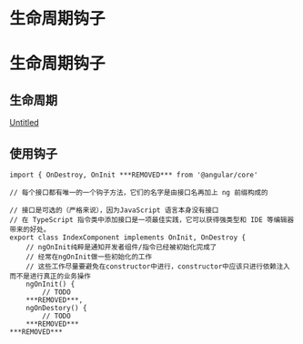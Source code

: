 # 生命周期钩子

# 生命周期钩子

## 生命周期

[Untitled](%E7%94%9F%E5%91%BD%E5%91%A8%E6%9C%9F%E9%92%A9%E5%AD%90%20c93263e3a0194304955df5c8c30b544a/Untitled%20Database%202a93159fff8b41618a527c71f9448170.csv)

## 使用钩子

```
import { OnDestroy, OnInit ***REMOVED*** from '@angular/core'

// 每个接口都有唯一的一个钩子方法，它们的名字是由接口名再加上 ng 前缀构成的

// 接口是可选的（严格来说），因为JavaScript 语言本身没有接口
// 在 TypeScript 指令类中添加接口是一项最佳实践，它可以获得强类型和 IDE 等编辑器带来的好处。
export class IndexComponent implements OnInit, OnDestroy {
    // ngOnInit纯粹是通知开发者组件/指令已经被初始化完成了
    // 经常在ngOnInit做一些初始化的工作
    // 这些工作尽量要避免在constructor中进行，constructor中应该只进行依赖注入而不是进行真正的业务操作
    ngOnInit() {
        // TODO
    ***REMOVED***,
    ngOnDestory() {
        // TODO
    ***REMOVED***
***REMOVED***
```